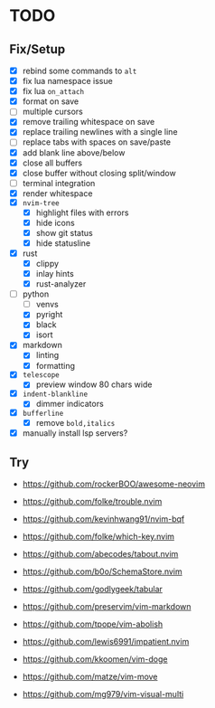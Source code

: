 # TODO

## Fix/Setup

- [x] rebind some commands to `alt`
- [x] fix lua namespace issue
- [x] fix lua `on_attach`
- [x] format on save
- [ ] multiple cursors
- [x] remove trailing whitespace on save
- [x] replace trailing newlines with a single line
- [ ] replace tabs with spaces on save/paste
- [x] add blank line above/below
- [x] close all buffers
- [x] close buffer without closing split/window
- [ ] terminal integration
- [x] render whitespace
- [x] `nvim-tree`
  - [x] highlight files with errors
  - [x] hide icons
  - [x] show git status
  - [x] hide statusline
- [x] rust
  - [x] clippy
  - [x] inlay hints
  - [x] rust-analyzer
- [ ] python
  - [ ] venvs
  - [x] pyright
  - [x] black
  - [x] isort
- [x] markdown
  - [x] linting
  - [x] formatting
- [x] `telescope`
  - [x] preview window 80 chars wide
- [x] `indent-blankline`
  - [x] dimmer indicators
- [x] `bufferline`
  - [x] remove `bold,italics`
- [x] manually install lsp servers?

## Try

- <https://github.com/rockerBOO/awesome-neovim>
- <https://github.com/folke/trouble.nvim>
- <https://github.com/kevinhwang91/nvim-bqf>
- <https://github.com/folke/which-key.nvim>
- <https://github.com/abecodes/tabout.nvim>

- <https://github.com/b0o/SchemaStore.nvim>
- <https://github.com/godlygeek/tabular>
- <https://github.com/preservim/vim-markdown>

- <https://github.com/tpope/vim-abolish>
- <https://github.com/lewis6991/impatient.nvim>
- <https://github.com/kkoomen/vim-doge>
- <https://github.com/matze/vim-move>
- <https://github.com/mg979/vim-visual-multi>
